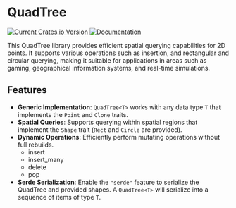 # QuadTree

[![Current Crates.io Version](https://img.shields.io/crates/v/quadtree.svg)](https://crates.io/crates/quadtree)
[![Documentation](https://img.shields.io/badge/Docs-latest-blue)](https://docs.rs/quadtree/latest/quadtree/)

This QuadTree library provides efficient spatial querying capabilities for 2D points. It supports various operations such as insertion, and rectangular and circular querying, making it suitable for applications in areas such as gaming, geographical information systems, and real-time simulations.

## Features

- **Generic Implementation**: `QuadTree<T>` works with any data type `T` that implements the `Point` and `Clone` traits.
- **Spatial Queries**: Supports querying within spatial regions that implement the `Shape` trait (`Rect` and `Circle` are provided).
- **Dynamic Operations**: Efficiently perform mutating operations without full rebuilds.
    - insert
    - insert_many
    - delete
    - pop
- **Serde Serialization**: Enable the `"serde"` feature to serialize the QuadTree and provided shapes. A `QuadTree<T>` will serialize into a sequence of items of type `T`.